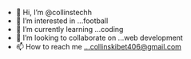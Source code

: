 - 👋 Hi, I’m @collinstechh
- 👀 I’m interested in ...football
- 🌱 I’m currently learning ...coding
- 💞️ I’m looking to collaborate on ...web development
- 📫 How to reach me ...collinskibet406@gmail.com

<!---
collinstechh/collinstechh is a ✨ special ✨ repository because its `README.md` (this file) appears on your GitHub profile.
You can click the Preview link to take a look at your changes.
--->
